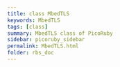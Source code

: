 ```yaml
---
title: class MbedTLS
keywords: MbedTLS
tags: [class]
summary: MbedTLS class of PicoRuby
sidebar: picoruby_sidebar
permalink: MbedTLS.html
folder: rbs_doc
---
```

